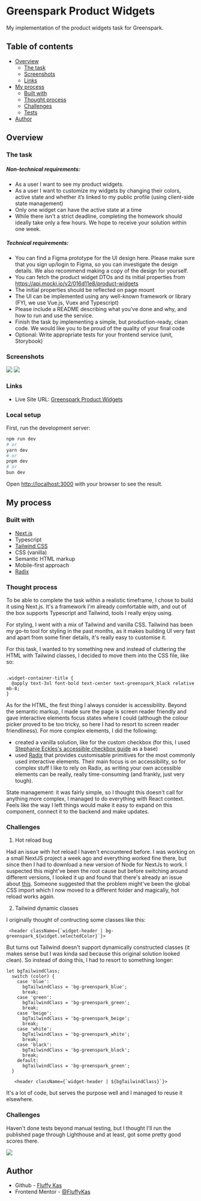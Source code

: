 # Greenspark Product Widgets

My implementation of the product widgets task for Greenspark.

## Table of contents

- [Overview](#overview)
  - [The task](#the-task)
  - [Screenshots](#screenshots)
  - [Links](#links)
- [My process](#my-process)
  - [Built with](#built-with)
  - [Thought process](#thought-process)
  - [Challenges](#challenges)
  - [Tests](#tests)
- [Author](#author)

## Overview

### The task

##### Non-technical requirements:

- As a user I want to see my product widgets.
- As a user I want to customize my widgets by changing their colors, active state and
  whether it’s linked to my public profile (using client-side state management)
- Only one widget can have the active state at a time
- While there isn't a strict deadline, completing the homework should ideally take only a
  few hours. We hope to receive your solution within one week.

##### Technical requirements:

- You can find a Figma prototype for the UI design here. Please make sure that you sign
  up/login to Figma, so you can investigate the design details. We also recommend
  making a copy of the design for yourself.
- You can fetch the product widget DTOs and its initial properties from
  https://api.mocki.io/v2/016d11e8/product-widgets
- The initial properties should be reflected on page mount
- The UI can be implemented using any well-known framework or library (FYI, we use
  Vue.js, Vuex and Typescript)
- Please include a README describing what you’ve done and why, and how to run and
  use the service.
- Finish the task by implementing a simple, but production-ready, clean code. We would
  like you to be proud of the quality of your final code
- Optional: Write appropriate tests for your frontend service (unit, Storybook)

### Screenshots

![](./screenshots/mobile.png)
![](./screenshots/desktop.png)

### Links

- Live Site URL: [Greenspark Product Widgets](https://greenspark-product-widgets.netlify.app/)

### Local setup

First, run the development server:

```bash
npm run dev
# or
yarn dev
# or
pnpm dev
# or
bun dev
```

Open [http://localhost:3000](http://localhost:3000) with your browser to see the result.

## My process

### Built with

- [Next.js](https://nextjs.org/)
- Typescript
- [Tailwind CSS](https://tailwindcss.com/)
- CSS (vanilla)
- Semantic HTML markup
- Mobile-first approach
- [Radix](https://www.radix-ui.com/)

### Thought process

To be able to complete the task within a realistic timeframe, I chose to build it using Next.js. It's a framework I'm already comfortable with, and out of the box supports Typescript and Tailwind, tools I really enjoy using.

For styling, I went with a mix of Tailwind and vanilla CSS. Tailwind has been my go-to tool for styling in the past months, as it makes building UI very fast and apart from some finer details, it's really easy to customise it.

For this task, I wanted to try something new and instead of cluttering the HTML with Tailwind classes, I decided to move them into the CSS file, like so:

```

.widget-container-title {
  @apply text-3xl font-bold text-center text-greenspark_black relative mb-8;
}

```

As for the HTML, the first thing I always consider is accessibility. Beyond the semantic markup, I made sure the page is screen reader friendly and gave interactive elements focus states where I could (although the colour picker proved to be too tricky, so here I had to resort to screen reader friendliness).
For more complex elements, I did the following:

- created a vanilla solution, like for the custom checkbox (for this, I used [Stephanie Eckles's accessible checkbox guide](https://moderncss.dev/pure-css-custom-checkbox-style/) as a base)
- used [Radix](https://www.radix-ui.com/) that provides customisable primitives for the most commonly used interactive elements. Their main focus is on accessibility, so for complex stuff I like to rely on Radix, as writing your own accessible elements can be really, really time-consuming (and frankly, just very tough).

State management: it was fairly simple, so I thought this doesn't call for anything more complex, I managed to do everything with React context. Feels like the way I left things would make it easy to expand on this component, connect it to the backend and make updates.

### Challenges

1. Hot reload bug

Had an issue with hot reload I haven't encountered before. I was working on a small NextJS project a week ago and everything worked fine there, but since then I had to download a new version of Node for NextJs to work. I suspected this might've been the root cause but before switching around different versions, I looked it up and found that there's already an issue about [this](https://github.com/vercel/next.js/issues/51162). Someone suggested that the problem might've been the global CSS import which I now moved to a different folder and magically, hot reload works again.

2. Tailwind dynamic classes

I originally thought of contructing some classes like this:

```
 <header className={`widget-header | bg-greenspark_${widget.selectedColor}`}>
```

But turns out Tailwind doesn't support dynamically constructed classes (it makes sense but I was kinda sad because this original solution looked clean). So instead of doing this, I had to resort to something longer:

```
let bgTailwindClass;
  switch (color) {
    case 'blue':
      bgTailwindClass = 'bg-greenspark_blue';
      break;
    case 'green':
      bgTailwindClass = 'bg-greenspark_green';
      break;
    case 'beige':
      bgTailwindClass = 'bg-greenspark_beige';
      break;
    case 'white':
      bgTailwindClass = 'bg-greenspark_white';
      break;
    case 'black':
      bgTailwindClass = 'bg-greenspark_black';
      break;
    default:
      bgTailwindClass = 'bg-greenspark_green';
  }

   <header className={`widget-header | ${bgTailwindClass}`}>
```

It's a lot of code, but serves the purpose well and I managed to reuse it elsewhere.

### Challenges

Haven't done tests beyond manual testing, but I thought I'll run the published page through Lighthouse and at least, got some pretty good scores there.

![](./screenshots/lighthouse.png)

## Author

- Github - [Fluffy Kas](https://github.com/FluffyKas)
- Frontend Mentor - [@FluffyKas](https://www.frontendmentor.io/profile/FluffyKas)
